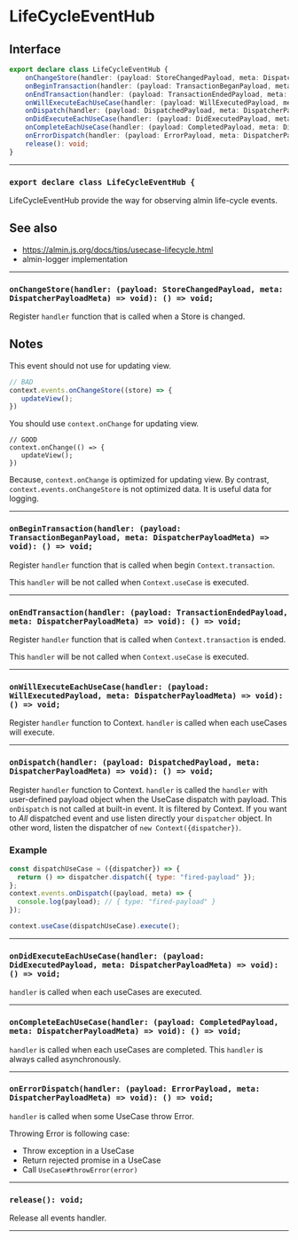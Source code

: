 # LifeCycleEventHub
<!-- THIS DOCUMENT IS AUTOMATICALLY GENERATED FROM src/*.ts -->
<!-- Please edit src/*.ts and `npm run build:docs:api` -->


## Interface

```typescript
export declare class LifeCycleEventHub {
    onChangeStore(handler: (payload: StoreChangedPayload, meta: DispatcherPayloadMeta) => void): () => void;
    onBeginTransaction(handler: (payload: TransactionBeganPayload, meta: DispatcherPayloadMeta) => void): () => void;
    onEndTransaction(handler: (payload: TransactionEndedPayload, meta: DispatcherPayloadMeta) => void): () => void;
    onWillExecuteEachUseCase(handler: (payload: WillExecutedPayload, meta: DispatcherPayloadMeta) => void): () => void;
    onDispatch(handler: (payload: DispatchedPayload, meta: DispatcherPayloadMeta) => void): () => void;
    onDidExecuteEachUseCase(handler: (payload: DidExecutedPayload, meta: DispatcherPayloadMeta) => void): () => void;
    onCompleteEachUseCase(handler: (payload: CompletedPayload, meta: DispatcherPayloadMeta) => void): () => void;
    onErrorDispatch(handler: (payload: ErrorPayload, meta: DispatcherPayloadMeta) => void): () => void;
    release(): void;
}
```

----

### `export declare class LifeCycleEventHub {`


LifeCycleEventHub provide the way for observing almin life-cycle events.

## See also

- https://almin.js.org/docs/tips/usecase-lifecycle.html
- almin-logger implementation

----

### `onChangeStore(handler: (payload: StoreChangedPayload, meta: DispatcherPayloadMeta) => void): () => void;`


Register `handler` function that is called when a Store is changed.

## Notes

This event should not use for updating view.

```js
// BAD
context.events.onChangeStore((store) => {
   updateView();
})
```

You should use `context.onChange` for updating view.

```
// GOOD
context.onChange(() => {
   updateView();
})
```

Because, `context.onChange` is optimized for updating view.
By contrast, `context.events.onChangeStore` is not optimized data.
It is useful data for logging.

----

### `onBeginTransaction(handler: (payload: TransactionBeganPayload, meta: DispatcherPayloadMeta) => void): () => void;`


Register `handler` function that is called when begin `Context.transaction`.

This `handler` will be not called when `Context.useCase` is executed.

----

### `onEndTransaction(handler: (payload: TransactionEndedPayload, meta: DispatcherPayloadMeta) => void): () => void;`


Register `handler` function that is called when `Context.transaction` is ended.

This `handler` will be not called when `Context.useCase` is executed.

----

### `onWillExecuteEachUseCase(handler: (payload: WillExecutedPayload, meta: DispatcherPayloadMeta) => void): () => void;`


Register `handler` function to Context.
`handler` is called when each useCases will execute.

----

### `onDispatch(handler: (payload: DispatchedPayload, meta: DispatcherPayloadMeta) => void): () => void;`


Register `handler` function to Context.
`handler` is called the `handler` with user-defined payload object when the UseCase dispatch with payload.
This `onDispatch` is not called at built-in event. It is filtered by Context.
If you want to *All* dispatched event and use listen directly your `dispatcher` object.
In other word, listen the dispatcher of `new Context({dispatcher})`.

### Example

```js
const dispatchUseCase = ({dispatcher}) => {
  return () => dispatcher.dispatch({ type: "fired-payload" });
};
context.events.onDispatch((payload, meta) => {
  console.log(payload); // { type: "fired-payload" }
});

context.useCase(dispatchUseCase).execute();
```

----

### `onDidExecuteEachUseCase(handler: (payload: DidExecutedPayload, meta: DispatcherPayloadMeta) => void): () => void;`


`handler` is called when each useCases are executed.

----

### `onCompleteEachUseCase(handler: (payload: CompletedPayload, meta: DispatcherPayloadMeta) => void): () => void;`


`handler` is called when each useCases are completed.
This `handler` is always called asynchronously.

----

### `onErrorDispatch(handler: (payload: ErrorPayload, meta: DispatcherPayloadMeta) => void): () => void;`


`handler` is called when some UseCase throw Error.

Throwing Error is following case:

- Throw exception in a UseCase
- Return rejected promise in a UseCase
- Call `UseCase#throwError(error)`

----

### `release(): void;`


Release all events handler.

----

